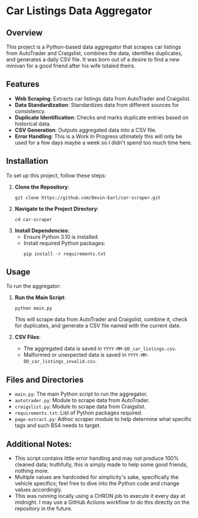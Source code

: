 # Car Listings Data Aggregator

## Overview

This project is a Python-based data aggregator that scrapes car listings from AutoTrader and Craigslist, combines the data, identifies duplicates, and generates a daily CSV file. It was born out of a desire to find a new minivan for a good friend after his wife totaled theirs.

## Features

- **Web Scraping**: Extracts car listings data from AutoTrader and Craigslist.
- **Data Standardization**: Standardizes data from different sources for consistency.
- **Duplicate Identification**: Checks and marks duplicate entries based on historical data.
- **CSV Generation**: Outputs aggregated data into a CSV file.
- **Error Handling**: This is a Work In Progress ultimately this will only be used for a few days maybe a week so I didn't spend too much time here.

## Installation

To set up this project, follow these steps:

1. **Clone the Repository**:
   ```
   git clone https://github.com/Devin-Earl/car-scraper.git
   ```
2. **Navigate to the Project Directory**:
   ```
   cd car-scraper
   ```
3. **Install Dependencies**:
   - Ensure Python 3.10 is installed.
   - Install required Python packages:
     ```
     pip install -r requirements.txt
     ```

## Usage

To run the aggregator:

1. **Run the Main Script**:
   ```
   python main.py
   ```
   This will scrape data from AutoTrader and Craigslist, combine it, check for duplicates, and generate a CSV file named with the current date.

2. **CSV Files**:
   - The aggregated data is saved in `YYYY-MM-DD_car_listings.csv`.
   - Malformed or unexpected data is saved in `YYYY-MM-DD_car_listings_invalid.csv`.

## Files and Directories

- `main.py`: The main Python script to run the aggregator.
- `autotrader.py`: Module to scrape data from AutoTrader.
- `craigslist.py`: Module to scrape data from Craigslist.
- `requirements.txt`: List of Python packages required.
- `page-extract.py`: Adhoc scraper module to help determine what specific tags and such BS4 needs to target.

## Additional Notes:

- This script contains little error handling and may not produce 100% cleaned data; truthfully, this is simply made to help some good friends, nothing more.
- Multiple values are hardcoded for simplicity's sake, specifically the vehicle specifics; feel free to dive into the Python code and change values accordingly.
- This was running locally using a CHRON job to execute it every day at midnight. I may use a GitHub Actions workflow to do this directly on the repository in the future.